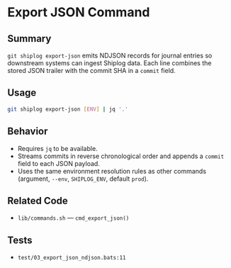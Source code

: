 # Export JSON Command

## Summary
`git shiplog export-json` emits NDJSON records for journal entries so downstream systems can ingest Shiplog data. Each line combines the stored JSON trailer with the commit SHA in a `commit` field.

## Usage
```bash
git shiplog export-json [ENV] | jq '.'
```

## Behavior
- Requires `jq` to be available.
- Streams commits in reverse chronological order and appends a `commit` field to each JSON payload.
- Uses the same environment resolution rules as other commands (argument, `--env`, `SHIPLOG_ENV`, default `prod`).

## Related Code
- `lib/commands.sh` — `cmd_export_json()`

## Tests
- `test/03_export_json_ndjson.bats:11`
